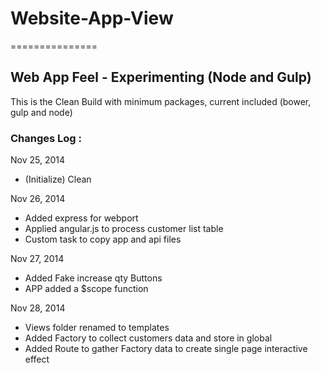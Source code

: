 # Website-App-View
===============

## Web App Feel - Experimenting (Node and Gulp)

This is the Clean Build with minimum packages, current included (bower, gulp and node)

### Changes Log : 

Nov 25, 2014
* (Initialize) Clean 

Nov 26, 2014
* Added express for webport
* Applied angular.js to process customer list table
* Custom task to copy app and api files

Nov 27, 2014
* Added Fake increase qty Buttons
* APP added a $scope function

Nov 28, 2014
* Views folder renamed to templates
* Added Factory to collect customers data and store in global
* Added Route to gather Factory data to create single page interactive effect
